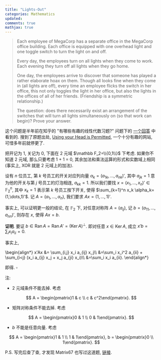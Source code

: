 ```yaml
---
title: "Lights-Out"
categories: Mathematics
updated: 
comments: true
mathjax: true
---
```


> Each employee of MegaCorp has a separate office in the MegaCorp office building. Each office is equipped with one overhead light and one toggle switch to turn the light on and off.
>
> Every day, the employees turn on all lights when they come to work. Each evening they turn off all lights when they go home.
>
> One day, the employees arrive to discover that someone has played a rather elaborate hoax on them. Though all looks fine when they come in (all lights are off), every time an employee flicks the switch in her office, this not only toggles the light in her office, but also the lights in the offices of all of her friends. (Friendship is a symmetric relationship.)
> 
> The question: does there necessarily exist an arrangement of the switches that will turn all lights simultaneously on (so that work can begin)? Prove your answer.

<!-- more -->

这个问题是半年前在知乎的 "有哪些有趣的线性代数习题?" 问题下的 [一个回答](https://www.zhihu.com/question/54835038/answer/141326311) 中看到的. 搜到了原题出处, [Using your Head is Permitted](https://www.brand.site.co.il/riddles/201103q.html), 一个十分有趣的网站, 可惜多年前就停更了.

把开记为 1, 关记为 0, 下面在 2 元域 $\mathbb F_2=\\{0,1\\}$ 下考虑. 如果你不知道 2 元域, 那么只要考虑 1 + 1 = 0, 其余加法和乘法运算的形式和实数域上相同 (事实上, XOR 就是 2 元域上的加法).

设有 $n$ 位员工, 第 $k$ 号员工的开关对应列向量 $\alpha_k=(a_{1k},\dots,a_{nk})'$, 其中 $a_{jk}=1$ 意为他的开关与第 $j$ 号员工的灯泡相连, $a_{kk}=1$. 所以我们要找 $x = (x_1,\dots,x_n)'\in\mathbb F_2^n$, 其中 $x_k=1$ 表示第 $k$ 号员工按下开关, 使得 $\sum_{k=1}^n x_k \alpha_k=(1,\dots,1)'$. 记 $A=(\alpha_1,\dots,\alpha_n)$, 我们要求 $Ax = (1,\dots,1)'$. 

事实上, 可以证明更一般的结论, 在 $\mathbb F_2$ 下, 对任意对称阵 $A=(a_{ij})$, 记 $b=(a_{11},\dots,a_{nn})'$, 则存在 $x$, 使得 $Ax=b$.

**证明**. 要证 $b\in \operatorname{Ran} A = \operatorname{Ran} A' = (\operatorname{Ker} A)^\bot$. 即对任意 $x\in\operatorname{Ker} A$, 成立 $x'b = \sum_i x_i a_{ii}=0$.

事实上,

\begin{align*}
x'Ax &= \sum_{i,j} x_i a_{ij} x_j\\\\
&=\sum_i x_i^2 a_{ii} + \sum_{i<j} (x_i a_{ij} x_j + x_j a_{ji} x_i)\\\\
&=\sum_i x_i a_{ii}.
\end{align*}

即得. $\square$

注:

- 2 元域条件不能去掉. 考虑 

$$
A = \begin{pmatrix}1 & c \\ c & c^2\end{pmatrix}.
$$

- 矩阵对称条件不能去掉. 考虑 

$$
A = \begin{pmatrix}0 & 1 \\ 0 & 1\end{pmatrix}.
$$

- $b$ 不能是任意向量. 考虑

$$
A = \begin{pmatrix}1 & 1 \\ 1 & 1\end{pmatrix}, b = \begin{pmatrix}0 \\ 1\end{pmatrix}.
$$

P.S. 写完后查了查, 才发现 Matrix67 也写过这道题, [链接](http://www.matrix67.com/blog/archives/4263).